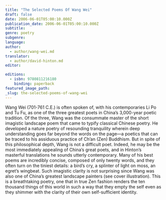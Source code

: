 ```yaml
---
title: "The Selected Poems Of Wang Wei"
draft: false
date: 2006-06-01T05:00:10.000Z
publication_date: 2006-06-01T05:00:10.000Z
subtitle:
genre: poetry
subgenre:
language:
author:
  - author/wang-wei.md
translator:
  - author/david-hinton.md
editor:

editions:
  - isbn: 9780811216180
    binding: paperback
featured_image_path:
_slug: the-selected-poems-of-wang-wei
---
```


Wang Wei (701-761 C.E.) is often spoken of, with his contemporaries Li Po and Tu Fu, as one of the three greatest poets in China’s 3,000-year poetic tradition. Of the three, Wang was the consummate master of the short imagistic landscape poem that came to typify classical Chinese poetry. He developed a nature poetry of resounding tranquility wherein deep understanding goes far beyond the words on the page—a poetics that can be traced to his assiduous practice of Ch’an (Zen) Buddhism. But in spite of this philosophical depth, Wang is not a difficult poet. Indeed, he may be the most immediately appealing of China’s great poets, and in Hinton’s masterful translations he sounds utterly contemporary. Many of his best poems are incredibly concise, composed of only twenty words, and they often turn on the tiniest details: a bird’s cry, a splinter of light on moss, an egret’s wingbeat. Such imagistic clarity is not surprising since Wang was also one of China’s greatest landscape painters (see cover illustration). This is a breathtaking poetry, one that in true Zen fashion renders the ten thousand things of this world in such a way that they empty the self even as they shimmer with the clarity of their own self-sufficient identity.

